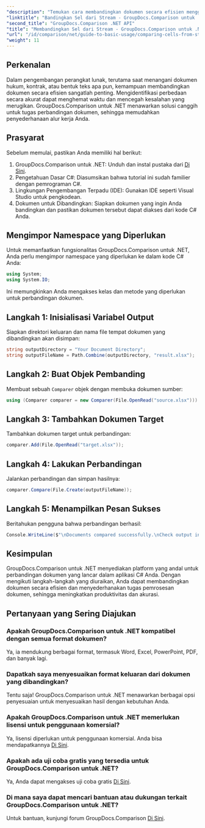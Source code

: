 ```yaml
---
"description": "Temukan cara membandingkan dokumen secara efisien menggunakan GroupDocs.Comparison untuk .NET. Panduan komprehensif ini memandu Anda langkah demi langkah dalam mengimpor namespace, menginisialisasi variabel perbandingan, dan melakukan perbandingan dokumen."
"linktitle": "Bandingkan Sel dari Stream - GroupDocs.Comparison untuk .NET"
"second_title": "GroupDocs.Comparison .NET API"
"title": "Membandingkan Sel dari Stream - GroupDocs.Comparison untuk .NET"
"url": "/id/comparison/net/guide-to-basic-usage/comparing-cells-from-stream/"
"weight": 11
---
```


## Perkenalan

Dalam pengembangan perangkat lunak, terutama saat menangani dokumen hukum, kontrak, atau bentuk teks apa pun, kemampuan membandingkan dokumen secara efisien sangatlah penting. Mengidentifikasi perbedaan secara akurat dapat menghemat waktu dan mencegah kesalahan yang merugikan. GroupDocs.Comparison untuk .NET menawarkan solusi canggih untuk tugas perbandingan dokumen, sehingga memudahkan penyederhanaan alur kerja Anda.

## Prasyarat

Sebelum memulai, pastikan Anda memiliki hal berikut:

1. GroupDocs.Comparison untuk .NET: Unduh dan instal pustaka dari [Di Sini](https://releases.groupdocs.com/comparison/net/).
2. Pengetahuan Dasar C#: Diasumsikan bahwa tutorial ini sudah familier dengan pemrograman C#.
3. Lingkungan Pengembangan Terpadu (IDE): Gunakan IDE seperti Visual Studio untuk pengkodean.
4. Dokumen untuk Dibandingkan: Siapkan dokumen yang ingin Anda bandingkan dan pastikan dokumen tersebut dapat diakses dari kode C# Anda.

## Mengimpor Namespace yang Diperlukan

Untuk memanfaatkan fungsionalitas GroupDocs.Comparison untuk .NET, Anda perlu mengimpor namespace yang diperlukan ke dalam kode C# Anda:

```csharp
using System;
using System.IO;
```

Ini memungkinkan Anda mengakses kelas dan metode yang diperlukan untuk perbandingan dokumen.

## Langkah 1: Inisialisasi Variabel Output

Siapkan direktori keluaran dan nama file tempat dokumen yang dibandingkan akan disimpan:

```csharp
string outputDirectory = "Your Document Directory";
string outputFileName = Path.Combine(outputDirectory, "result.xlsx");
```

## Langkah 2: Buat Objek Pembanding

Membuat sebuah `Comparer` objek dengan membuka dokumen sumber:

```csharp
using (Comparer comparer = new Comparer(File.OpenRead("source.xlsx")))
```

## Langkah 3: Tambahkan Dokumen Target

Tambahkan dokumen target untuk perbandingan:

```csharp
comparer.Add(File.OpenRead("target.xlsx"));
```

## Langkah 4: Lakukan Perbandingan

Jalankan perbandingan dan simpan hasilnya:

```csharp
comparer.Compare(File.Create(outputFileName));
```

## Langkah 5: Menampilkan Pesan Sukses

Beritahukan pengguna bahwa perbandingan berhasil:

```csharp
Console.WriteLine($"\nDocuments compared successfully.\nCheck output in {outputDirectory}.");
```

## Kesimpulan

GroupDocs.Comparison untuk .NET menyediakan platform yang andal untuk perbandingan dokumen yang lancar dalam aplikasi C# Anda. Dengan mengikuti langkah-langkah yang diuraikan, Anda dapat membandingkan dokumen secara efisien dan menyederhanakan tugas pemrosesan dokumen, sehingga meningkatkan produktivitas dan akurasi.

## Pertanyaan yang Sering Diajukan

### Apakah GroupDocs.Comparison untuk .NET kompatibel dengan semua format dokumen?

Ya, ia mendukung berbagai format, termasuk Word, Excel, PowerPoint, PDF, dan banyak lagi.

### Dapatkah saya menyesuaikan format keluaran dari dokumen yang dibandingkan?

Tentu saja! GroupDocs.Comparison untuk .NET menawarkan berbagai opsi penyesuaian untuk menyesuaikan hasil dengan kebutuhan Anda.

### Apakah GroupDocs.Comparison untuk .NET memerlukan lisensi untuk penggunaan komersial?

Ya, lisensi diperlukan untuk penggunaan komersial. Anda bisa mendapatkannya [Di Sini](https://purchase.groupdocs.com/buy).

### Apakah ada uji coba gratis yang tersedia untuk GroupDocs.Comparison untuk .NET?

Ya, Anda dapat mengakses uji coba gratis [Di Sini](https://releases.groupdocs.com/).

### Di mana saya dapat mencari bantuan atau dukungan terkait GroupDocs.Comparison untuk .NET?

Untuk bantuan, kunjungi forum GroupDocs.Comparison [Di Sini](https://forum.groupdocs.com/c/comparison/12).
